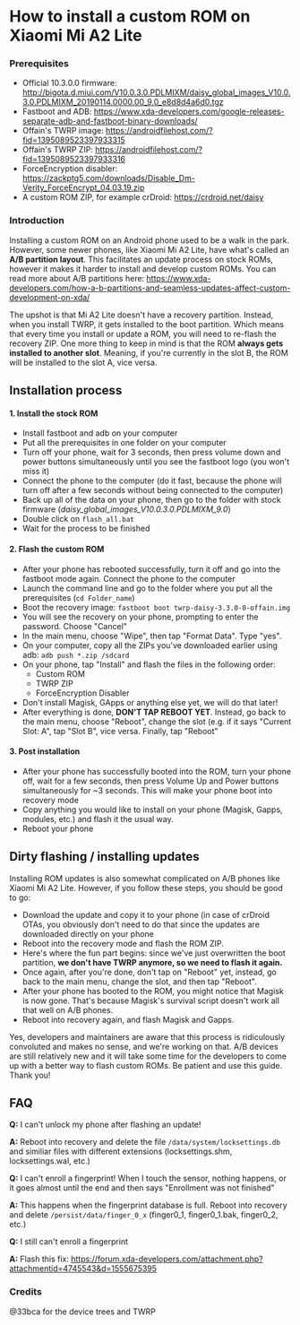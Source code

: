 # How to install a custom ROM on Xiaomi Mi A2 Lite

### Prerequisites
* Official 10.3.0.0 firmware: http://bigota.d.miui.com/V10.0.3.0.PDLMIXM/daisy_global_images_V10.0.3.0.PDLMIXM_20190114.0000.00_9.0_e8d8d4a6d0.tgz
* Fastboot and ADB: https://www.xda-developers.com/google-releases-separate-adb-and-fastboot-binary-downloads/
* Offain's TWRP image: https://androidfilehost.com/?fid=1395089523397933315
* Offain's TWRP ZIP: https://androidfilehost.com/?fid=1395089523397933316
* ForceEncryption disabler: https://zackptg5.com/downloads/Disable_Dm-Verity_ForceEncrypt_04.03.19.zip
* A custom ROM ZIP, for example crDroid: https://crdroid.net/daisy

### Introduction
Installing a custom ROM on an Android phone used to be a walk in the park. However, some newer phones, like Xiaomi Mi A2 Lite, have what's called an **A/B partition layout**. This facilitates an update process on stock ROMs, however it makes it harder to install and develop custom ROMs. You can read more about A/B partitions here: https://www.xda-developers.com/how-a-b-partitions-and-seamless-updates-affect-custom-development-on-xda/  

The upshot is that Mi A2 Lite doesn't have a recovery partition. Instead, when you install TWRP, it gets installed to the boot partition. Which means that every time you install or update a ROM, you will need to re-flash the recovery ZIP. One more thing to keep in mind is that the ROM **always gets installed to another slot**. Meaning, if you're currently in the slot B, the ROM will be installed to the slot A, vice versa. 

## Installation process

#### 1. Install the stock ROM
* Install fastboot and adb on your computer
* Put all the prerequisites in one folder on your computer
* Turn off your phone, wait for 3 seconds, then press volume down and power buttons simultaneously until you see the fastboot logo (you won't miss it)
* Connect the phone to the computer (do it fast, because the phone will turn off after a few seconds without being connected to the computer)
* Back up all of the data on your phone, then go to the folder with stock firmware (*daisy_global_images_V10.0.3.0.PDLMIXM_9.0*)
* Double click on `flash_all.bat` 
* Wait for the process to be finished

#### 2. Flash the custom ROM
* After your phone has rebooted successfully, turn it off and go into the fastboot mode again. Connect the phone to the computer
* Launch the command line and go to the folder where you put all the prerequisites (`cd Folder_name`)
* Boot the recovery image: `fastboot boot twrp-daisy-3.3.0-0-offain.img`
* You will see the recovery on your phone, prompting to enter the password. Choose "Cancel"
* In the main menu, choose "Wipe", then tap "Format Data". Type "yes".
* On your computer, copy all the ZIPs you've downloaded earlier using adb: `adb push *.zip /sdcard`
* On your phone, tap "Install" and flash the files in the following order:
  * Custom ROM
  * TWRP ZIP
  * ForceEncryption Disabler
* Don't install Magisk, GApps or anything else yet, we will do that later!
* After everything is done, **DON'T TAP REBOOT YET**. Instead, go back to the main menu, choose "Reboot", change the slot (e.g. if it says "Current Slot: A", tap "Slot B", vice versa. Finally, tap "Reboot"

#### 3. Post installation
* After your phone has successfully booted into the ROM, turn your phone off, wait for a few seconds, then press Volume Up and Power buttons simultaneously for ~3 seconds. This will make your phone boot into recovery mode
* Copy anything you would like to install on your phone (Magisk, Gapps, modules, etc.) and flash it the usual way.
* Reboot your phone

## Dirty flashing / installing updates
Installing ROM updates is also somewhat complicated on A/B phones like Xiaomi Mi A2 Lite. However, if you follow these steps, you should be good to go:

* Download the update and copy it to your phone (in case of crDroid OTAs, you obviously don't need to do that since the updates are downloaded directly on your phone
* Reboot into the recovery mode and flash the ROM ZIP.
* Here's where the fun part begins: since we've just overwritten the boot partition, **we don't have TWRP anymore, so we need to flash it again.** 
* Once again, after you're done, don't tap on "Reboot" yet, instead, go back to the main menu, change the slot, and then tap "Reboot".
* After your phone has booted to the ROM, you might notice that Magisk is now gone. That's because Magisk's survival script doesn't work all that well on A/B phones.
* Reboot into recovery again, and flash Magisk and Gapps. 


Yes, developers and maintainers are aware that this process is ridiculously convoluted and makes no sense, and we're working on that. A/B devices are still relatively new and it will take some time for the developers to come up with a better way to flash custom ROMs. Be patient and use this guide. Thank you!


## FAQ
**Q:** I can't unlock my phone after flashing an update!

**A:** Reboot into recovery and delete the file `/data/system/locksettings.db` and similiar files with different extensions (locksettings.shm, locksettings.wal, etc.)


**Q:** I can't enroll a fingerprint! When I touch the sensor, nothing happens, or it goes almost until the end and then says "Enrollment was not finished"

**A:** This happens when the fingerprint database is full. Reboot into recovery and delete `/persist/data/finger_0_x` (finger0_1, finger0_1.bak, finger0_2, etc.)


**Q:** I still can't enroll a fingerprint

**A:** Flash this fix: https://forum.xda-developers.com/attachment.php?attachmentid=4745543&d=1555675395


### Credits
@33bca for the device trees and TWRP
